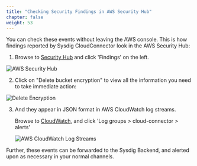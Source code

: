 ```yaml
---
title: "Checking Security Findings in AWS Security Hub"
chapter: false
weight: 53
---
```


You can check these events without leaving the AWS console. This is how findings reported by Sysdig CloudConnector look in the AWS Security Hub:

1. Browse to [Security Hub](https://console.aws.amazon.com/securityhub/home) and click 'Findings' on the left.


  ![AWS Security Hub](/images/50_module_3/image5.png)

2. Click on "Delete bucket encryption" to view all the information you need to take immediate action:

  ![Delete Encryption](/images/50_module_3/image2.png)


3. And they appear in JSON format in AWS CloudWatch log streams.

    Browse to [CloudWatch](https://console.aws.amazon.com/cloudwatch/), and click 'Log groups > cloud-connector > alerts'

    ![AWS CloudWatch Log Streams](/images/50_module_3/image1.png)

Further, these events can be forwarded to the Sysdig Backend, and alerted upon as necessary in your normal channels.
